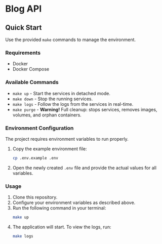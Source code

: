 # Blog API

## Quick Start

Use the provided `make` commands to manage the environment.

### Requirements

*   Docker
*   Docker Compose

### Available Commands

*   `make up` - Start the services in detached mode.
*   `make down` - Stop the running services.
*   `make logs` - Follow the logs from the services in real-time.
*   `make purge` - **Warning!** Full cleanup: stops services, removes images, volumes, and orphan containers.

### Environment Configuration

The project requires environment variables to run properly.

1.  Copy the example environment file:
    ```bash
    cp .env.example .env
    ```
2.  Open the newly created `.env` file and provide the actual values for all variables.

### Usage

1.  Clone this repository.
2.  Configure your environment variables as described above.
3.  Run the following command in your terminal:
    ```bash
    make up
    ```
4.  The application will start. To view the logs, run:
    ```bash
    make logs
    ```